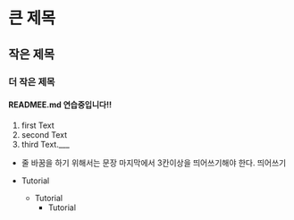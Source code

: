 # 큰 제목
## 작은 제목
### 더 작은 제목 
#### READMEE.md 연습중입니다!!

1. first Text
2. second Text
3. third Text.___
* 줄 바꿈을 하기 위해서는 문장 마지막에서 3칸이상을 띄어쓰기해야 한다.              띄어쓰기

* Tutorial
    * Tutorial
        * Tutorial